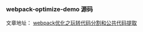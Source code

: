 ### webpack-optimize-demo 源码
文章地址：
[webpack优化之玩转代码分割和公共代码提取](https://juejin.im/post/5dd4d73de51d4541700603e3)